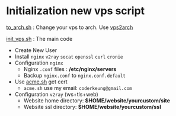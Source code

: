 # Initialization new vps script

[to_arch.sh](./to_arch.sh) : Change your vps to arch. Use [vps2arch](https://github.com/felixonmars/vps2arch)

[init_vps.sh](./init_vps.sh) : The main code

- Create New User
- Install `nginx` `v2ray` `socat` `openssl` `curl` `cronie`
- Configuration `nginx`
  - Nginx `.conf` files : **/etc/nginx/servers**
  - Backup `nginx.conf` to `nginx.conf.default`
- Use [acme.sh](https://github.com/acmesh-official/acme.sh) get cert
  - `acme.sh` use my email: `coderkeung@gmail.com`
- Configuration `v2ray` (ws+tls+web)
  - Website home directory: **$HOME/website/yourcustom/site**
  - Website ssl directory: **$HOME/website/yourcustom/ssl**
